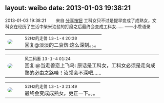 layout: weibo
date: 2013-01-03 19:38:21
---
<meta name="referrer" content="no-referrer" />

2013-01-03 19:38:21  &nbsp;&nbsp;&nbsp;&nbsp;&nbsp;&nbsp; 来自 <a href="http://app.weibo.com/t/feed/cUcI1A" rel="nofollow">分享按钮</a>
工科女只不过是提早变成了成熟女，文科女在经历了生活中柴米油盐的打磨之后最终会变成工科女…… ——小乖语录 ​​​

<table style="width: 100%;">
  <tr>
    <td style="width: 40px;"><img style="border-radius:50%" src="https://tva4.sinaimg.cn/crop.0.0.180.180.50/8beaf773jw1e8qgp5bmzyj2050050aa8.jpg?KID=imgbed,tva&Expires=1624464477&ssig=rqzNHvJzLp"></td>
    <td colspan="2"><small>52Hz的走兽 13-1-4 20:38</small><br/>回复@淡淡的二哀伤:这么深刻。。。</td>
  </tr>
</table>

<table style="width: 100%;">
  <tr>
    <td style="width: 40px;"><img style="border-radius:50%" src="https://tva3.sinaimg.cn/crop.0.0.639.639.50/6d2a6003jw8f3idy69w2gj20hs0hrt9g.jpg?KID=imgbed,tva&Expires=1624464477&ssig=%2FOQl%2Bfv2Vn"></td>
    <td colspan="2"><small>风二码畜 13-1-4 01:24</small><br/>回复:@当走兽恋上飞鸟: 原话是工科女，工科女必须是走向成熟的必由之路哇！汝领会不深吧……</td>
  </tr>
</table>

<table style="width: 100%;">
  <tr>
    <td style="width: 40px;"><img style="border-radius:50%" src="https://tva4.sinaimg.cn/crop.0.0.180.180.50/8beaf773jw1e8qgp5bmzyj2050050aa8.jpg?KID=imgbed,tva&Expires=1624464477&ssig=rqzNHvJzLp"></td>
    <td colspan="2"><small>52Hz的走兽 13-1-3 21:49</small><br/>最终会变成成熟女，更正一下。。。</td>
  </tr>
</table>
